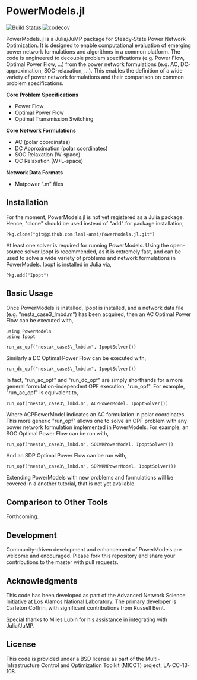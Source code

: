 # PowerModels.jl 

[![Build Status](https://travis-ci.org/lanl-ansi/PowerModels.jl.svg?branch=master)](https://travis-ci.org/lanl-ansi/PowerModels.jl)
[![codecov](https://codecov.io/gh/lanl-ansi/PowerModels.jl/branch/master/graph/badge.svg)](https://codecov.io/gh/lanl-ansi/PowerModels.jl)

PowerModels.jl is a Julia/JuMP package for Steady-State Power Network Optimization.
It is designed to enable computational evaluation of emerging power network formulations and algorithms in a common platform.
The code is engineered to decouple problem specifications (e.g. Power Flow, Optimal Power Flow, ...) from the power network formulations (e.g. AC, DC-approximation, SOC-relaxation, ...).
This enables the definition of a wide variety of power network formulations and their comparison on common problem specifications.

**Core Problem Specifications**
* Power Flow
* Optimal Power Flow
* Optimal Transmission Switching

**Core Network Formulations**
* AC (polar coordinates)
* DC Approximation (polar coordinates)
* SOC Relaxation (W-space)
* QC Relaxation (W+L-space)

**Network Data Formats**
* Matpower ".m" files


## Installation

For the moment, PowerModels.jl is not yet registered as a Julia package.  Hence, "clone" should be used instead of "add" for package installation,

`Pkg.clone("git@github.com:lanl-ansi/PowerModels.jl.git")`

At least one solver is required for running PowerModels.  Using the open-source solver Ipopt is recommended, as it is extremely fast, and can be used to solve a wide variety of problems and network formulations in PowerModels.  Ipopt is installed in Julia via,

`Pkg.add("Ipopt")`


## Basic Usage

Once PowerModels is installed, Ipopt is installed, and a network data file (e.g. "nesta\_case3\_lmbd.m") has been acquired, then an AC Optimal Power Flow can be executed with,
```
using PowerModels
using Ipopt

run_ac_opf("nesta\_case3\_lmbd.m", IpoptSolver())
```

Similarly a DC Optimal Power Flow can be executed with,
```
run_dc_opf("nesta\_case3\_lmbd.m", IpoptSolver())
```

In fact, "run_ac_opf" and "run_dc_opf" are simply shorthands for a more general formulation-independent OPF execution, "run_opf".  For example, "run_ac_opf" is equivalent to,
```
run_opf("nesta\_case3\_lmbd.m", ACPPowerModel. IpoptSolver())
```

Where ACPPowerModel indicates an AC formulation in polar coordinates.  This more generic "run_opf" allows one to solve an OPF problem with any power network formulation implemented in PowerModels.  For example, an SOC Optimal Power Flow can be run with,

```
run_opf("nesta\_case3\_lmbd.m", SOCWRPowerModel. IpoptSolver())
```
And an SDP Optimal Power Flow can be run with, 
```
run_opf("nesta\_case3\_lmbd.m", SDPWRMPowerModel. IpoptSolver())
```

Extending PowerModels with new problems and formulations will be covered in a another tutorial, that is not yet available.


## Comparison to Other Tools

Forthcoming.


## Development

Community-driven development and enhancement of PowerModels are welcome and encouraged. Please fork this repository and share your contributions to the master with pull requests.


## Acknowledgments

This code has been developed as part of the Advanced Network Science Initiative at Los Alamos National Laboratory.
The primary developer is Carleton Coffrin, with significant contributions from Russell Bent.

Special thanks to Miles Lubin for his assistance in integrating with Julia/JuMP.


## License

This code is provided under a BSD license as part of the Multi-Infrastructure Control and Optimization Toolkit (MICOT) project, LA-CC-13-108.
